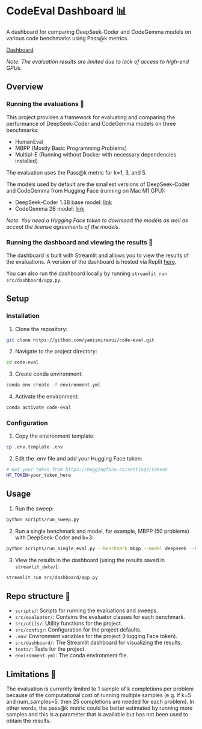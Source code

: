 # CodeEval Dashboard 📊

A dashboard for comparing DeepSeek-Coder and CodeGemma models on various code benchmarks using Pass@k metrics.

[Dashboard](https://code-eval.replit.app/)

*Note: The evaluation results are limited due to lack of access to high-end GPUs.*

## Overview

### Running the evaluations 🧪
This project provides a framework for evaluating and comparing the performance of DeepSeek-Coder and CodeGemma models on three benchmarks:
- HumanEval
- MBPP (Mostly Basic Programming Problems)
- Multipl-E (Running without Docker with necessary dependencies installed)

The evaluation uses the Pass@k metric for k=1, 3, and 5.

The models used by default are the smallest versions of DeepSeek-Coder and CodeGemma from Hugging Face (running on Mac M1 GPU):
- DeepSeek-Coder 1.3B base model: [link](https://huggingface.co/deepseek-ai/deepseek-coder-1.3b-base)
- CodeGemma 2B model: [link](https://huggingface.co/google/codegemma-2b)

*Note: You need a Hugging Face token to download the models as well as accept the license agreements of the models.*

### Running the dashboard and viewing the results 🚀

The dashboard is built with Streamlit and allows you to view the results of the evaluations. A version of the dashboard is hosted via Replit [here](https://code-eval.replit.app/).

You can also run the dashboard locally by running `streamlit run src/dashboard/app.py`.

## Setup

### Installation

1. Clone the repository:
```bash
git clone https://github.com/yanismiraoui/code-eval.git
```

2. Navigate to the project directory:
```bash
cd code-eval
```

3. Create conda environment:
```bash
conda env create -f environment.yml
```

4. Activate the environment:
```bash
conda activate code-eval
```

### Configuration

1. Copy the environment template:
```bash
cp .env.template .env
```

2. Edit the .env file and add your Hugging Face token:
```bash
# Get your token from https://huggingface.co/settings/tokens
HF_TOKEN=your_token_here
```

## Usage

1. Run the sweep:
```bash
python scripts/run_sweep.py
```

2. Run a single benchmark and model, for example, MBPP (50 problems) with DeepSeek-Coder and k=3:
```bash
python scripts/run_single_eval.py --benchmark mbpp --model deepseek --k 3 --num_problems 50 --temperature 0.2 --max_length 512
```

3. View the results in the dashboard (using the results saved in `streamlit_data/`):
```bash
streamlit run src/dashboard/app.py
```

## Repo structure 📁

- `scripts/`: Scripts for running the evaluations and sweeps.
- `src/evaluator/`: Contains the evaluator classes for each benchmark.
- `src/utils/`: Utility functions for the project.
- `src/config/`: Configuration for the project defaults.
- `.env`: Environment variables for the project (Hugging Face token).
- `src/dashboard/`: The Streamlit dashboard for visualizing the results.
- `tests/`: Tests for the project.
- `environment.yml`: The conda environment file.


## Limitations 🚧
The evaluation is currently limited to 1 sample of k completions per problem because of the computational cost of running multiple samples (e.g. if k=5 and num_samples=5, then 25 completions are needed for each problem). In other words, the pass@k metric could be better estimated by running more samples and this is a parameter that is available but has not been used to obtain the results.
